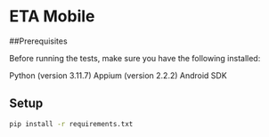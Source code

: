 # ETA Mobile

##Prerequisites

Before running the tests, make sure you have the following installed:

Python (version 3.11.7)
Appium (version 2.2.2)
Android SDK

## Setup

```bash
pip install -r requirements.txt
```
